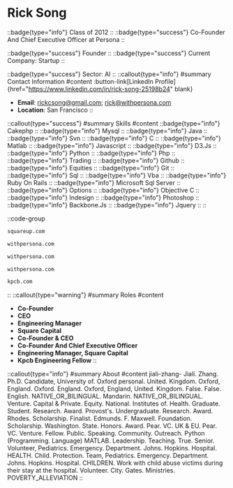 # Rick Song
::badge{type="info"}
Class of 2012
::
::badge{type="success"}
Co-Founder And Chief Executive Officer at Persona
::

::badge{type="success"}
Founder
::
::badge{type="success"}
Current Company: Startup
::

::badge{type="success"}
Sector: AI
::
::callout{type="info"}
#summary
Contact Information
#content
:button-link[LinkedIn Profile]{href="https://www.linkedin.com/in/rick-song-25198b24" blank}
- **Email**: rickcsong@gmail.com; rick@withpersona.com
- **Location**: San Francisco
::

::callout{type="success"}
#summary
Skills
#content
::badge{type="info"}
Cakephp
::
::badge{type="info"}
Mysql
::
::badge{type="info"}
Java
::
::badge{type="info"}
Svn
::
::badge{type="info"}
C
::
::badge{type="info"}
Matlab
::
::badge{type="info"}
Javascript
::
::badge{type="info"}
D3.Js
::
::badge{type="info"}
Python
::
::badge{type="info"}
Php
::
::badge{type="info"}
Trading
::
::badge{type="info"}
Github
::
::badge{type="info"}
Equities
::
::badge{type="info"}
Git
::
::badge{type="info"}
Sql
::
::badge{type="info"}
Vba
::
::badge{type="info"}
Ruby On Rails
::
::badge{type="info"}
Microsoft Sql Server
::
::badge{type="info"}
Options
::
::badge{type="info"}
Objective C
::
::badge{type="info"}
Indesign
::
::badge{type="info"}
Photoshop
::
::badge{type="info"}
Backbone.Js
::
::badge{type="info"}
Jquery
::
::

::code-group
```bash [Square]
squareup.com
```
```bash [Withpersona]
withpersona.com
```
```bash [Persona]
withpersona.com
```
```bash [Persona]
withpersona.com
```
```bash [Kleiner Perkins Caufield & Byers]
kpcb.com
```
::
::callout{type="warning"}
#summary
Roles
#content
- **Co-Founder**
- **CEO**
- **Engineering Manager**
- **Square Capital**
- **Co-Founder & CEO**
- **Co-Founder And Chief Executive Officer**
- **Engineering Manager, Square Capital**
- **Kpcb Engineering Fellow**
::

::callout{type="info"}
#summary
About
#content
jiali-zhang- Jiali. Zhang. Ph.D. Candidate, University of. Oxford personal. United. Kingdom. Oxford, England. Oxford. England. Oxford, England, United. Kingdom. False. False. English. NATIVE_OR_BILINGUAL. Mandarin. NATIVE_OR_BILINGUAL. Venture. Capital & Private. Equity. National. Institutes of. Health. Graduate. Student. Research. Award. Provost's. Undergraduate. Research. Award. Rhodes. Scholarship. Finalist. Edmunds. F. Maxwell. Foundation. Scholarship. Washington. State. Honors. Award. Pear. VC. UK & EU. Pear. VC. Venture. Fellow. Public. Speaking. Community. Outreach. Python (Programming. Language) MATLAB. Leadership. Teaching. True. Senior. Volunteer, Pediatrics. Emergency. Department. Johns. Hopkins. Hospital. HEALTH. Child. Protection. Team, Pediatrics. Emergency. Department. Johns. Hopkins. Hospital. CHILDREN. Work with child abuse victims during their stay at the hospital. Volunteer. City. Gates. Ministries. POVERTY_ALLEVIATION
::
